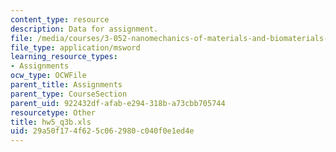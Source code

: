 ```yaml
---
content_type: resource
description: Data for assignment.
file: /media/courses/3-052-nanomechanics-of-materials-and-biomaterials-spring-2007/29a50f174f625c062980c040f0e1ed4e_hw5_q3b.xls
file_type: application/msword
learning_resource_types:
- Assignments
ocw_type: OCWFile
parent_title: Assignments
parent_type: CourseSection
parent_uid: 922432df-afab-e294-318b-a73cbb705744
resourcetype: Other
title: hw5_q3b.xls
uid: 29a50f17-4f62-5c06-2980-c040f0e1ed4e
---
```


